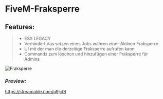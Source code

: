 # FiveM-Fraksperre

## **Features:**
> + ESX LEGACY
> + Verhindert das setzen eines Jobs währen einer Aktiven Fraksperre
> + UI mit der man die derzeitige Fraksperre aufrufen kann
> + Commands zum löschen und hinzufügen einer Fraksperre für Admins


![Fraksperre](https://github.com/SimpleMarcel/FiveM-Fraksperre/assets/102701262/04059ea9-c932-4faa-ab63-740dd9b86650)

### ***Preview:***
https://streamable.com/p9jc0t
